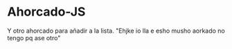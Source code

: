 # Ahorcado-JS
Y otro ahorcado para añadir a la lista. "Ehjke io lla e esho musho aorkado no tengo pq ase otro"
